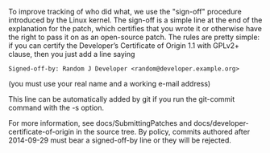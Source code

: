 To improve tracking of who did what, we use the "sign-off" procedure introduced by the Linux kernel. The sign-off is a simple line at the end of the explanation for the patch, which certifies that you wrote it or otherwise have the right to pass it on as an open-source patch. The rules are pretty simple: if you can certify the Developer’s Certificate of Origin 1.1 with GPLv2+ clause, then you just add a line saying

~~~~
Signed-off-by: Random J Developer <random@developer.example.org>
~~~~

(you must use your real name and a working e-mail address)

This line can be automatically added by git if you run the git-commit command with the -s option.

For more information, see docs/SubmittingPatches and docs/developer-certificate-of-origin in the source tree. By policy, commits authored after 2014-09-29 must bear a signed-off-by line or they will be rejected.
